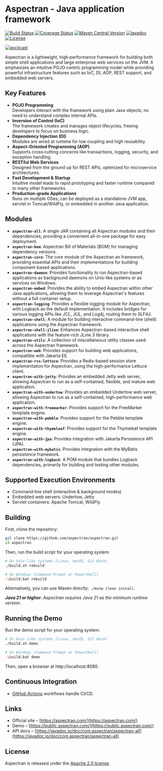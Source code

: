 # Aspectran - Java application framework

[![Build Status](https://github.com/aspectran/aspectran/workflows/Java%20CI/badge.svg)](https://github.com/aspectran/aspectran/actions?query=workflow%3A%22Java+CI%22)
[![Coverage Status](https://coveralls.io/repos/github/aspectran/aspectran/badge.svg?branch=master)](https://coveralls.io/github/aspectran/aspectran?branch=master)
[![Maven Central Version](https://img.shields.io/maven-central/v/com.aspectran/aspectran-project)](https://central.sonatype.com/artifact/com.aspectran/aspectran-project)
[![javadoc](https://javadoc.io/badge2/com.aspectran/aspectran-all/javadoc.svg)](https://javadoc.io/doc/com.aspectran/aspectran-all)
[![License](https://img.shields.io/:license-apache-brightgreen.svg)](https://www.apache.org/licenses/LICENSE-2.0.html)

[![asciicast](https://asciinema.org/a/325210.png)](https://asciinema.org/a/325210)

Aspectran is a lightweight, high‑performance framework for building both simple shell applications and
large enterprise web services on the JVM. It emphasizes an intuitive POJO‑centric programming model while
providing powerful infrastructure features such as IoC, DI, AOP, REST support, and embedded web servers.

## Key Features

- **POJO Programming**  
  Developers interact with the framework using plain Java objects; no need to understand complex internal APIs.
- **Inversion of Control (IoC)**  
  The framework creates and manages object lifecycles, freeing developers to focus on business logic.
- **Dependency Injection (DI)**  
  Modules are wired at runtime for low coupling and high reusability.
- **Aspect‑Oriented Programming (AOP)**  
  Supports cross‑cutting concerns like transactions, logging, security, and exception handling.
- **RESTful Web Services**  
  Designed from the ground up for REST APIs, optimized for microservice architectures.
- **Fast Development & Startup**  
  Intuitive model leads to rapid prototyping and faster runtime compared to many other frameworks.
- **Production‑grade Applications**  
  Runs on multiple OSes; can be deployed as a standalone JVM app, servlet in Tomcat/WildFly, or embedded in another Java application.

## Modules

- **`aspectran-all`**: A single JAR containing all Aspectran modules and their dependencies, providing a convenient all-in-one package for easy deployment.
- **`aspectran-bom`**: Aspectran Bill of Materials (BOM) for managing dependency versions.
- **`aspectran-core`**: The core module of the Aspectran an framework, providing essential APIs and their implementations for building component-based applications.
- **`aspectran-daemon`**: Provides functionality to run Aspectran-based applications as background daemons on Unix-like systems or as services on Windows.
- **`aspectran-embed`**: Provides the ability to embed Aspectran within other Java applications, allowing them to leverage Aspectran's features without a full container setup.
- **`aspectran-logging`**: Provides a flexible logging module for Aspectran, with Logback as the default implementation. It includes bridges for various logging APIs like JCL, JUL, and Log4j, routing them to SLF4J.
- **`aspectran-shell`**: A module for building interactive command-line (shell) applications using the Aspectran framework.
- **`aspectran-shell-jline`**: Enhances Aspectran-based interactive shell applications with the feature-rich JLine 3 library.
- **`aspectran-utils`**: A collection of miscellaneous utility classes used across the Aspectran framework.
- **`aspectran-web`**: Provides support for building web applications, compatible with Jakarta EE.
- **`aspectran-rss-lettuce`**: Provides a Redis-based session store implementation for Aspectran, using the high-performance Lettuce client.
- **`aspectran-with-jetty`**: Provides an embedded Jetty web server, allowing Aspectran to run as a self-contained, flexible, and mature web application.
- **`aspectran-with-undertow`**: Provides an embedded Undertow web server, allowing Aspectran to run as a self-contained, high-performance web application.
- **`aspectran-with-freemarker`**: Provides support for the FreeMarker template engine.
- **`aspectran-with-pebble`**: Provides support for the Pebble template engine.
- **`aspectran-with-thymeleaf`**: Provides support for the Thymeleaf template engine.
- **`aspectran-with-jpa`**: Provides integration with Jakarta Persistence API (JPA).
- **`aspectran-with-mybatis`**: Provides integration with the MyBatis persistence framework.
- **`aspectran-with-logback`**: A POM module that bundles Logback dependencies, primarily for building and testing other modules.

## Supported Execution Environments

- Command‑line shell (interactive & background modes)
- Embedded web servers: Undertow, Jetty
- Servlet containers: Apache Tomcat, WildFly

## Building

First, clone the repository:
```sh
git clone https://github.com/aspectran/aspectran.git
cd aspectran
```

Then, run the build script for your operating system:
```sh
# On Unix-like systems (Linux, macOS, Git Bash)
./build.sh rebuild

# On Windows (Command Prompt or PowerShell)
.\build.bat rebuild
```
Alternatively, you can use Maven directly: `./mvnw clean install`.

_**Java 21 or higher**: Aspectran requires Java 21 as the minimum runtime version._

## Running the Demo

Run the demo script for your operating system:
```sh
# On Unix-like systems (Linux, macOS, Git Bash)
./build.sh demo

# On Windows (Command Prompt or PowerShell)
.\build.bat demo
```
Then, open a browser at http://localhost:8080.

## Continuous Integration

- [GitHub Actions](https://github.com/aspectran/aspectran/actions) workflows handle CI/CD.

## Links

- Official site – [https://aspectran.com/](https://aspectran.com/)
- Demo – [https://public.aspectran.com/](https://public.aspectran.com/)
- API docs – [https://javadoc.io/doc/com.aspectran/aspectran-all](https://javadoc.io/doc/com.aspectran/aspectran-all)

## License

Aspectran is released under the [Apache 2.0 license](https://www.apache.org/licenses/LICENSE-2.0).
